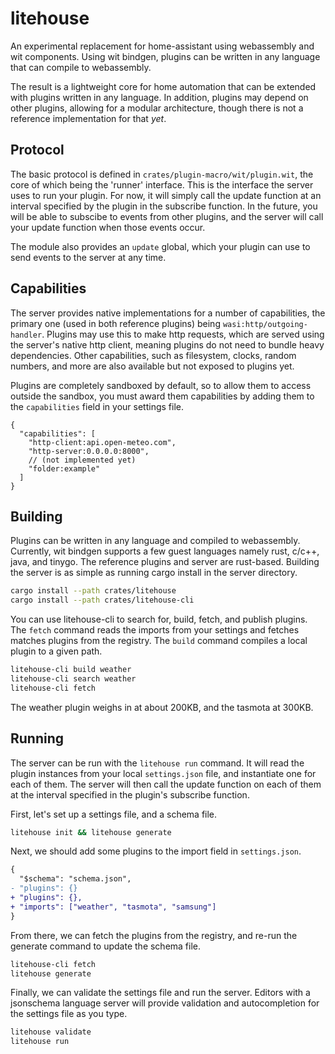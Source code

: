 # litehouse

An experimental replacement for home-assistant using webassembly
and wit components. Using wit bindgen, plugins can be written in
any language that can compile to webassembly.

The result is a lightweight core for home automation that can be
extended with plugins written in any language. In addition, plugins
may depend on other plugins, allowing for a modular architecture,
though there is not a reference implementation for that _yet_.

## Protocol

The basic protocol is defined in `crates/plugin-macro/wit/plugin.wit`,
the core of which being the 'runner' interface. This is the interface
the server uses to run your plugin. For now, it will simply call the
update function at an interval specified by the plugin in the
subscribe function. In the future, you will be able to subscibe to
events from other plugins, and the server will call your update
function when those events occur.

The module also provides an `update` global, which your plugin can use
to send events to the server at any time.

## Capabilities

The server provides native implementations for a number of capabilities,
the primary one (used in both reference plugins) being `wasi:http/outgoing-handler`.
Plugins may use this to make http requests, which are served using the server's
native http client, meaning plugins do not need to bundle heavy dependencies.
Other capabilities, such as filesystem, clocks, random numbers, and more are
also available but not exposed to plugins yet.

Plugins are completely sandboxed by default, so to allow them to access
outside the sandbox, you must award them capabilities by adding them to
the `capabilities` field in your settings file.

```jsonc
{
  "capabilities": [
    "http-client:api.open-meteo.com",
    "http-server:0.0.0.0:8000",
    // (not implemented yet)
    "folder:example"
  ]
}
```

## Building

Plugins can be written in any language and compiled to webassembly. Currently,
wit bindgen supports a few guest languages namely rust, c/c++, java, and tinygo.
The reference plugins and server are rust-based. Building the server is as
simple as running cargo install in the server directory.

```bash
cargo install --path crates/litehouse
cargo install --path crates/litehouse-cli
```

You can use litehouse-cli to search for, build, fetch, and publish plugins.
The `fetch` command reads the imports from your settings and fetches
matches plugins from the registry. The `build` command compiles a local
plugin to a given path.

```bash
litehouse-cli build weather
litehouse-cli search weather
litehouse-cli fetch
```

The weather plugin weighs in at about 200KB, and the tasmota at 300KB.

## Running

The server can be run with the `litehouse run` command. It will read
the plugin instances from your local `settings.json` file, and instantiate
one for each of them. The server will then call the update function on
each of them at the interval specified in the plugin's subscribe function.

First, let's set up a settings file, and a schema file.

```bash
litehouse init && litehouse generate
```

Next, we should add some plugins to the import field in `settings.json`.

```diff
{
  "$schema": "schema.json",
- "plugins": {}
+ "plugins": {},
+ "imports": ["weather", "tasmota", "samsung"]
}
```

From there, we can fetch the plugins from the registry, and re-run the
generate command to update the schema file.

```bash
litehouse-cli fetch
litehouse generate
```

Finally, we can validate the settings file and run the server. Editors
with a jsonschema language server will provide validation and
autocompletion for the settings file as you type.

```bash
litehouse validate
litehouse run
```
